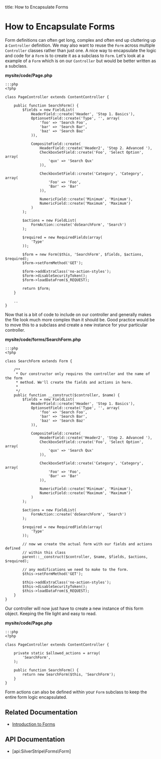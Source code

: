 title: How to Encapsulate Forms

# How to Encapsulate Forms

Form definitions can often get long, complex and often end up cluttering up a `Controller` definition. We may also want
to reuse the `Form` across multiple `Controller` classes rather than just one. A nice way to encapsulate the logic and 
code for a `Form` is to create it as a subclass to `Form`. Let's look at a example of a `Form` which is on our 
`Controller` but would be better written as a subclass.
	
**mysite/code/Page.php**

	:::php
	<?php

	class PageController extends ContentController {
		
		public function SearchForm() {
			$fields = new FieldList(
				HeaderField::create('Header', 'Step 1. Basics'),
				OptionsetField::create('Type', '', array(
					'foo' => 'Search Foo',
					'bar' => 'Search Bar',
					'baz' => 'Search Baz'
				)),

				CompositeField::create(
					HeaderField::create('Header2', 'Step 2. Advanced '),
					CheckboxSetField::create('Foo', 'Select Option', array(
						'qux' => 'Search Qux'
					)),

					CheckboxSetField::create('Category', 'Category', array(
						'Foo' => 'Foo',
						'Bar' => 'Bar'
					)),

					NumericField::create('Minimum', 'Minimum'),
					NumericField::create('Maximum', 'Maximum')
				)
			);
			
			$actions = new FieldList(
				FormAction::create('doSearchForm', 'Search')
			);
			
			$required = new RequiredFields(array(
				'Type'
			));

			$form = new Form($this, 'SearchForm', $fields, $actions, $required);
			$form->setFormMethod('GET');
			
			$form->addExtraClass('no-action-styles');
			$form->disableSecurityToken();
			$form->loadDataFrom($_REQUEST);
		
			return $form;
		}

		..
	}

Now that is a bit of code to include on our controller and generally makes the file look much more complex than it 
should be. Good practice would be to move this to a subclass and create a new instance for your particular controller.

**mysite/code/forms/SearchForm.php**

	:::php
	<?php

	class SearchForm extends Form {

		/**
		 * Our constructor only requires the controller and the name of the form
		 * method. We'll create the fields and actions in here.
		 *
		 */
		public function __construct($controller, $name) {
			$fields = new FieldList(
				HeaderField::create('Header', 'Step 1. Basics'),
				OptionsetField::create('Type', '', array(
					'foo' => 'Search Foo',
					'bar' => 'Search Bar',
					'baz' => 'Search Baz'
				)),

				CompositeField::create(
					HeaderField::create('Header2', 'Step 2. Advanced '),
					CheckboxSetField::create('Foo', 'Select Option', array(
						'qux' => 'Search Qux'
					)),

					CheckboxSetField::create('Category', 'Category', array(
						'Foo' => 'Foo',
						'Bar' => 'Bar'
					)),

					NumericField::create('Minimum', 'Minimum'),
					NumericField::create('Maximum', 'Maximum')
				)
			);
			
			$actions = new FieldList(
				FormAction::create('doSearchForm', 'Search')
			);
			
			$required = new RequiredFields(array(
				'Type'
			));

			// now we create the actual form with our fields and actions defined
			// within this class
			parent::__construct($controller, $name, $fields, $actions, $required);

			// any modifications we need to make to the form.
			$this->setFormMethod('GET');
		
			$this->addExtraClass('no-action-styles');
			$this->disableSecurityToken();
			$this->loadDataFrom($_REQUEST);
		}
	}

Our controller will now just have to create a new instance of this form object. Keeping the file light and easy to read.

**mysite/code/Page.php**

	:::php
	<?php

	class PageController extends ContentController {
		
		private static $allowed_actions = array(
			'SearchForm',
		);
		
		public function SearchForm() {
			return new SearchForm($this, 'SearchForm');
		}
	}

Form actions can also be defined within your `Form` subclass to keep the entire form logic encapsulated.

## Related Documentation

* [Introduction to Forms](../introduction)

## API Documentation

* [api:SilverStripe\Forms\Form]

